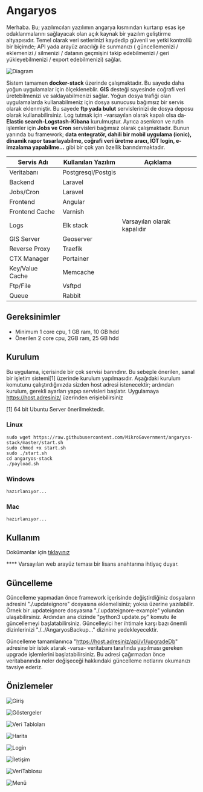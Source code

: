 # Angaryos

Merhaba. Bu; yazılımcıları yazılımın angarya kısmından kurtarıp esas işe odaklanmalarını sağlayacak olan açık kaynak bir yazılım geliştirme altyapısıdır. Temel olarak veri setlerinizi kaydedip güvenli ve yetki kontrollü bir biçimde; API yada arayüz aracılığı ile sunmanızı ( güncellemenizi / eklemenizi / silmenizi / datanın geçmişini takip edebilmenizi / geri yükleyebilmenizi / export edebilmenizi) sağlar.

![Diagram](./services/files/images/Diagram.png)

Sistem tamamen **docker-stack** üzerinde çalışmaktadır. Bu sayede daha yoğun uygulamalar için ölçekleneblir. **GIS** desteği sayesinde coğrafi veri üretebilmenizi ve saklayabilmenizi sağlar. Yoğun dosya trafiği olan uygulamalarda kullanabilmeniz için dosya sunucusu bağımsız bir servis olarak eklenmiştir. Bu sayede **ftp yada bulut** servislerinizi de dosya deposu olarak kullanabilirsiniz. Log tutmak için -varsayılan olarak kapalı olsa da- **Elastic search-Logstash-Kibana** kurulmuştur. Ayrıca asenkron ve rutin işlemler için **Jobs ve Cron** servisleri bağımsız olarak çalışmaktadır. Bunun yanında bu framework; **data entegratör, dahili bir mobil uygulama (ionic), dinamik rapor tasarlayabilme, coğrafi veri üretme aracı, IOT login, e-imzalama yapabilme...** gibi bir çok yan özellik barındırmaktadır.


| Servis Adı     | Kullanılan Yazılım | Açıklama                     |
| ----------------- | ----------------------- | -------------------------------- |
| Veritabanı     | Postgresql/Postgis    |                                |
| Backend         | Laravel               |                                |
| Jobs/Cron       | Laravel               |                                |
| Frontend        | Angular               |                                |
| Frontend Cache  | Varnish               |                                |
| Logs            | Elk stack             | Varsayılan olarak kapalıdır |
| GIS Server      | Geoserver             |                                |
| Reverse Proxy   | Traefik               |                                |
| CTX Manager     | Portainer             |                                |
| Key/Value Cache | Memcache              |                                |
| Ftp/File        | Vsftpd                |                                |
| Queue           | Rabbit                |                                |


## Gereksinimler

- Minimum 1 core cpu, 1 GB ram, 10 GB hdd
- Önerilen 2 core cpu, 2GB ram, 25 GB hdd

## Kurulum

Bu uygulama, içerisinde bir çok servisi barındırır. Bu sebeple önerilen, sanal bir işletim sistemi[1] üzerinde kurulum yapılmasıdır. Aşağıdaki kurulum komutunu çalıştırdığınızda sizden host adresi istenecektir; ardından kurulum, gerekli ayarları yapıp servisleri başlatır. Uygulamaya https://host.adresiniz/ üzerinden erişiebilirsiniz

[1] 64 bit Ubuntu Server önerilmektedir.

### Linux

```
sudo wget https://raw.githubusercontent.com/MikroGovernment/angaryos-stack/master/start.sh
sudo chmod +x start.sh
sudo ./start.sh 
cd angaryos-stack
./payload.sh
```

### Windows

```
hazırlanıyor...
```

### Mac

```
hazırlanıyor...
```

## Kullanım

Dokümanlar için [tıklayınız](https://github.com/mikroGovernment/angaryos-docs) 

**** Varsayılan web arayüz teması bir lisans anahtarına ihtiyaç duyar.


## Güncelleme

Güncelleme yapmadan önce framework içerisinde değiştirdiğiniz dosyaların adresini "./.updateignore" dosyasına eklemelisiniz; yoksa üzerine yazılabilir. Örnek bir .updateignore dosyasına "./.updateignore-example" yolundan ulaşabilirsiniz. Ardından ana dizinde "python3 update.py" komutu ile güncellemeyi başlatabilirsiniz. Güncelleyici her ihtimale karşı bazı önemli dizinlerinizi "./../AngaryosBackup..." dizinine yedekleyecektir.

Güncelleme tamamlanınca "https://host.adresiniz/api/v1/upgradeDb" adresine bir istek atarak -varsa- veritabanı tarafında yapılması gereken upgrade işlemlerini başlatabilirsiniz. Bu adresi çağırmadan önce veritabanında neler değişeceği hakkındaki güncelleme notlarını okumanızı tavsiye ederiz.


## Önizlemeler

![Giriş](./services/files/images/ss1.png)

![Göstergeler](./services/files/images/ss2.png)

![Veri Tabloları](./services/files/images/ss3.png)

![Harita](./services/files/images/ss4.png)

![Login](./services/files/images/mobil1.jpg)

![İletişim](./services/files/images/mobil2.jpg)

![VeriTablosu](./services/files/images/mobil3.jpg)

![Menü](./services/files/images/mobil4.jpg)